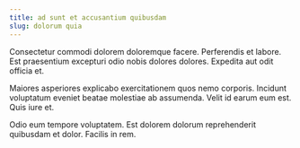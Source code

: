 ```yaml
---
title: ad sunt et accusantium quibusdam
slug: dolorum quia
---
```


Consectetur commodi dolorem doloremque facere. Perferendis et labore. Est praesentium excepturi odio nobis dolores dolores. Expedita aut odit officia et.

Maiores asperiores explicabo exercitationem quos nemo corporis. Incidunt voluptatum eveniet beatae molestiae ab assumenda. Velit id earum eum est. Quis iure et.

Odio eum tempore voluptatem. Est dolorem dolorum reprehenderit quibusdam et dolor. Facilis in rem.
